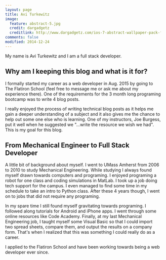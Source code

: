 ```yaml
---
layout: page
title: Avi Turkewitz
image:
  feature: abstract-5.jpg
  credit: dargadgetz
  creditlink: http://www.dargadgetz.com/ios-7-abstract-wallpaper-pack-for-iphone-5-and-ipod-touch-retina/
comments: false
modified: 2014-12-24
---
```


My name is Avi Turkewitz and I am a full stack developer.

## Why am I keeping this blog and what is it for?

I formally started my career as a web developer in Aug. 2015 by going to The Flatiron School (feel free to message me or ask me about my experience there). One of the requirements for the 3 month long programing bootcamp was to write 4 blog posts.

I really enjoyed the process of writing technical blog posts as it helps me gain a deeper understanding of a subject and it also gives me the chance to help out some one else who is learning. One of my instructors, Joe Burgess, put it well when he suggested we "...write the resource we wish we had". This is my goal for this blog.

## From Mechanical Engineer to Full Stack Developer

A little bit of background about myself. I went to UMass Amherst from 2006 to 2010 to study Mechanical Engineering. While studying I always found myself drawn towards computers and programing. I enjoyed programing a robot for one class and coding simulations in MatLab. I took up a job doing tech support for the campus. I even managed to find some time in my schedule to take an intro to Python class. After these 4 years though, I went on to jobs that did not require any programing.

In my spare time I still found myself gravitating towards programing. I followed along tutorials for Android and iPhone apps. I went through some online resources like Code Academy. Finally, at my last Mechanical Engineering job, I taught myself some Visual Basic so that I could import two spread sheets, compare them, and output the results on a company form. That's when I realized that this was something I could really do as a career.

I applied to the Flatiron School and have been working towards being a web developer ever since.
